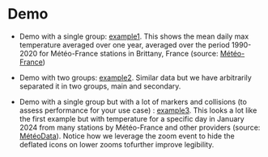 Demo
====

* Demo with a single group: [example1](example1). This shows the mean daily max temperature averaged
  over one year, averaged over the period 1990-2020 for Météo-France stations in
  Brittany, France (source: [Météo-France](https://donneespubliques.meteofrance.fr/?fond=produit&id_produit=117&id_rubrique=39))

* Demo with two groups: [example2](example2). Similar data but we have
  arbitrarily separated it in two groups, main and secondary.

* Demo with a single group but with a lot of markers and collisions (to assess performance for your use case) :
  [example3](exemple3). This looks a lot like the first example but with temperature for a specific day
  in January 2024 from many stations by Météo-France and other providers (source: [MétéoData](https://www.meteodata.fr)).
  Notice how we leverage the zoom event to hide the deflated icons on lower zooms tofurther improve legibility. 